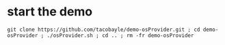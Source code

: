 # start the demo
```
git clone https://github.com/tacobayle/demo-osProvider.git ; cd demo-osProvider ; ./osProvider.sh ; cd .. ; rm -fr demo-osProvider
```
